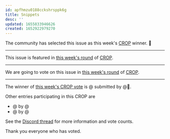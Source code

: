 ```yaml
---
id: apfhmzu0188cckshrsppk6g
title: Snippets
desc: ''
updated: 1655833946626
created: 1652922979270
---
```


The community has selected this issue as this week's [CROP](https://wiki.dendron.so/notes/tayowNP4tMvcqH7AraoQ4/) winner. 🎉

---

This issue is featured in [this week's round](@) of [CROP](https://wiki.dendron.so/notes/tayowNP4tMvcqH7AraoQ4/).

---

We are going to vote on this issue in [this week's round](https://discord.com/channels/717965437182410783/739186036495876126/976654263189110814) of [CROP](https://wiki.dendron.so/notes/tayowNP4tMvcqH7AraoQ4/).

---

The winner of [this week's CROP vote]() is @ submitted by @🎉.

Other entries participating in this CROP are

-   @ by @
-   @ by @

See the [Discord thread](https://discord.com/channels/717965437182410783/739186036495876126/978703225362481216) for more information and vote counts.

Thank you everyone who has voted.
